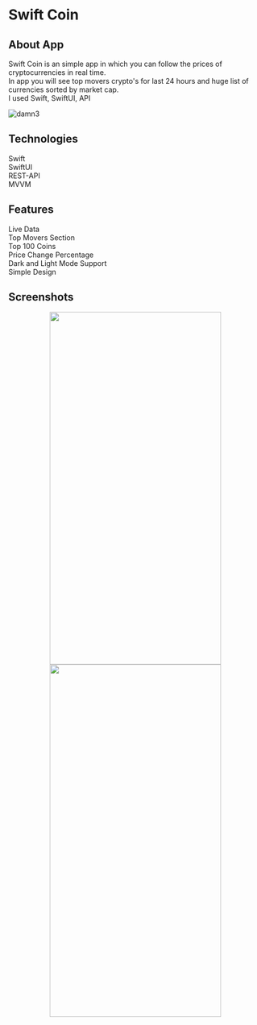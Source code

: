 # Swift Coin

## About App

Swift Coin is an simple app in which you can follow the prices of cryptocurrencies in real time.\
In app you will see top movers crypto's for last 24 hours and huge list of currencies sorted by market cap.\
I used Swift, SwiftUI, API

![damn3](https://user-images.githubusercontent.com/94106586/205521875-a82ad487-8aa8-488d-adef-9fd567793dd4.png)

## Technologies
Swift\
SwiftUI\
REST-API\
MVVM

## Features
Live Data\
Top Movers Section\
Top 100 Coins\
Price Change Percentage\
Dark and Light Mode Support\
Simple Design

## Screenshots

<p align="center">

  <img src="https://user-images.githubusercontent.com/94106586/203501451-47d02360-3525-4d0e-9c77-076c897922bb.png" width=340 height=700>  
  <img src="https://user-images.githubusercontent.com/94106586/203501456-01c7f235-1548-4784-8495-086b3ec85e7b.png" width=340 height=700>  

</p>

